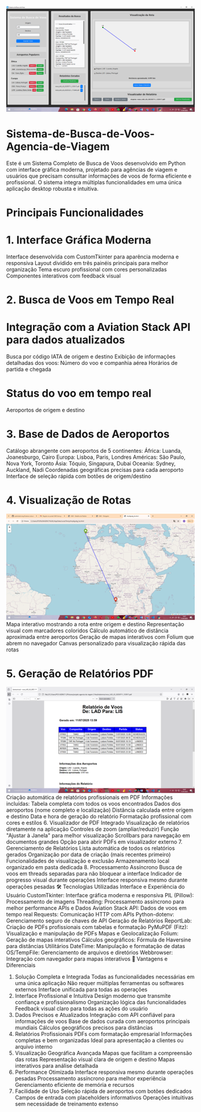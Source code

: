![image alt](https://github.com/joelmbele-eng/Sistema-de-Busca-de-Voos-Agencia-de-Viagem/blob/5317f8bab3a981dfcaa375543693f8b7af1731c2/1.PNG)
# Sistema-de-Busca-de-Voos-Agencia-de-Viagem
Este é um Sistema Completo de Busca de Voos desenvolvido em Python com interface gráfica moderna, projetado para agências de viagem e usuários que precisam consultar informações de voos de forma eficiente e profissional. O sistema integra múltiplas funcionalidades em uma única aplicação desktop robusta e intuitiva.


# Principais Funcionalidades

# 1. Interface Gráfica Moderna
Interface desenvolvida com CustomTkinter para aparência moderna e responsiva
Layout dividido em três painéis principais para melhor organização
Tema escuro profissional com cores personalizadas
Componentes interativos com feedback visual
# 2. Busca de Voos em Tempo Real
# Integração com a Aviation Stack API para dados atualizados
Busca por código IATA de origem e destino
Exibição de informações detalhadas dos voos:
Número do voo e companhia aérea
Horários de partida e chegada
# Status do voo em tempo real
Aeroportos de origem e destino

# 3. Base de Dados de Aeroportos
Catálogo abrangente com aeroportos de 5 continentes:
África: Luanda, Joanesburgo, Cairo
Europa: Lisboa, Paris, Londres
Américas: São Paulo, Nova York, Toronto
Ásia: Tóquio, Singapura, Dubai
Oceania: Sydney, Auckland, Nadi
Coordenadas geográficas precisas para cada aeroporto
Interface de seleção rápida com botões de origem/destino
# 4. Visualização de Rotas
![image alt](https://github.com/joelmbele-eng/Sistema-de-Busca-de-Voos-Agencia-de-Viagem/blob/23f4afeb095ccbcc98cc73587228339c8b8ee36c/2.PNG)
Mapa interativo mostrando a rota entre origem e destino
Representação visual com marcadores coloridos
Cálculo automático de distância aproximada entre aeroportos
Geração de mapas interativos com Folium que abrem no navegador
Canvas personalizado para visualização rápida das rotas
# 5. Geração de Relatórios PDF
![image alt](https://github.com/joelmbele-eng/Sistema-de-Busca-de-Voos-Agencia-de-Viagem/blob/cb4f0aa3c10177d4da4c4977eb4f4c99d5e84f10/3.PNG)
Criação automática de relatórios profissionais em PDF
Informações incluídas:
Tabela completa com todos os voos encontrados
Dados dos aeroportos (nome completo e localização)
Distância calculada entre origem e destino
Data e hora de geração do relatório
Formatação profissional com cores e estilos
6. Visualizador de PDF Integrado
Visualização de relatórios diretamente na aplicação
Controles de zoom (ampliar/reduzir)
Função "Ajustar à Janela" para melhor visualização
Scrollbars para navegação em documentos grandes
Opção para abrir PDFs em visualizador externo
7. Gerenciamento de Relatórios
Lista automática de todos os relatórios gerados
Organização por data de criação (mais recentes primeiro)
Funcionalidades de visualização e exclusão
Armazenamento local organizado em pasta dedicada
8. Processamento Assíncrono
Busca de voos em threads separadas para não bloquear a interface
Indicador de progresso visual durante operações
Interface responsiva mesmo durante operações pesadas
🛠️ Tecnologias Utilizadas
Interface e Experiência do Usuário
CustomTkinter: Interface gráfica moderna e responsiva
PIL (Pillow): Processamento de imagens
Threading: Processamento assíncrono para melhor performance
APIs e Dados
Aviation Stack API: Dados de voos em tempo real
Requests: Comunicação HTTP com APIs
Python-dotenv: Gerenciamento seguro de chaves de API
Geração de Relatórios
ReportLab: Criação de PDFs profissionais com tabelas e formatação
PyMuPDF (Fitz): Visualização e manipulação de PDFs
Mapas e Geolocalização
Folium: Geração de mapas interativos
Cálculos geográficos: Fórmula de Haversine para distâncias
Utilitários
DateTime: Manipulação e formatação de datas
OS/TempFile: Gerenciamento de arquivos e diretórios
Webbrowser: Integração com navegador para mapas interativos
🎯 Vantagens e Diferenciais
1. Solução Completa e Integrada
Todas as funcionalidades necessárias em uma única aplicação
Não requer múltiplas ferramentas ou softwares externos
Interface unificada para todas as operações
2. Interface Profissional e Intuitiva
Design moderno que transmite confiança e profissionalismo
Organização lógica das funcionalidades
Feedback visual claro para todas as ações do usuário
3. Dados Precisos e Atualizados
Integração com API confiável para informações de voos
Base de dados curada com aeroportos principais mundiais
Cálculos geográficos precisos para distâncias
4. Relatórios Profissionais
PDFs com formatação empresarial
Informações completas e bem organizadas
Ideal para apresentação a clientes ou arquivo interno
5. Visualização Geográfica Avançada
Mapas que facilitam a compreensão das rotas
Representação visual clara de origem e destino
Mapas interativos para análise detalhada
6. Performance Otimizada
Interface responsiva mesmo durante operações pesadas
Processamento assíncrono para melhor experiência
Gerenciamento eficiente de memória e recursos
7. Facilidade de Uso
Seleção rápida de aeroportos com botões dedicados
Campos de entrada com placeholders informativos
Operações intuitivas sem necessidade de treinamento extenso
